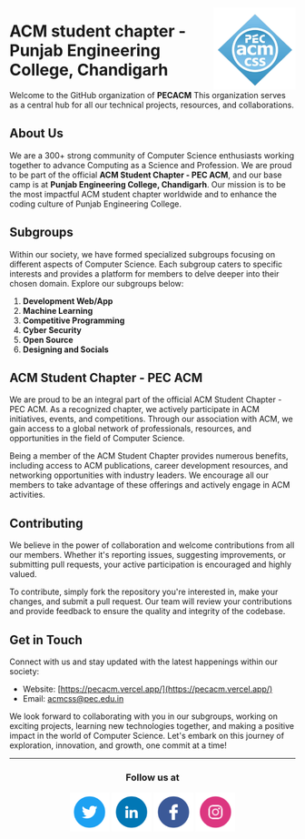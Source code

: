 [<img src="profile/acm_logo.png" align="right" width="145"/>](https://pec.acm.org/)

# ACM student chapter - Punjab Engineering College, Chandigarh

Welcome to the GitHub organization of **PECACM** This organization serves as a central hub for all our technical projects, resources, and collaborations.

## About Us
We are a 300+ strong community of Computer Science enthusiasts working together to advance Computing as a Science and Profession. We are proud to be part of the official __ACM Student Chapter - PEC ACM__, and our base camp is at **Punjab Engineering College, Chandigarh**. Our mission is to be the most impactful ACM student chapter worldwide and to enhance the coding culture of Punjab Engineering College.

## Subgroups
Within our society, we have formed specialized subgroups focusing on different aspects of Computer Science. Each subgroup caters to specific interests and provides a platform for members to delve deeper into their chosen domain. Explore our subgroups below:

1. **Development Web/App**
2. **Machine Learning**
3. **Competitive Programming**
4. **Cyber Security**
5. **Open Source**
6. **Designing and Socials**

## ACM Student Chapter - PEC ACM
We are proud to be an integral part of the official ACM Student Chapter - PEC ACM. As a recognized chapter, we actively participate in ACM initiatives, events, and competitions. Through our association with ACM, we gain access to a global network of professionals, resources, and opportunities in the field of Computer Science.

Being a member of the ACM Student Chapter provides numerous benefits, including access to ACM publications, career development resources, and networking opportunities with industry leaders. We encourage all our members to take advantage of these offerings and actively engage in ACM activities.

## Contributing
We believe in the power of collaboration and welcome contributions from all our members. Whether it's reporting issues, suggesting improvements, or submitting pull requests, your active participation is encouraged and highly valued.

To contribute, simply fork the repository you're interested in, make your changes, and submit a pull request. Our team will review your contributions and provide feedback to ensure the quality and integrity of the codebase.

## Get in Touch
Connect with us and stay updated with the latest happenings within our society:

- Website: [https://pecacm.vercel.app/](https://pecacm.vercel.app/)
- Email: [acmcss@pec.edu.in](mailto:acmcss@pec.edu.in)

We look forward to collaborating with you in our subgroups, working on exciting projects, learning new technologies together, and making a positive impact in the world of Computer Science. Let's embark on this journey of exploration, innovation, and growth, one commit at a time!

---

<div align="center">
  
### Follow us at
  
<a href="https://twitter.com/pec_acm?t=y2fAXu2NRVAiSGWnF8IWwQ&s=08" target="_blank"><img src="https://github.com/aritraroy/social-icons/blob/master/twitter-icon.png?raw=true" width="70"></a>
<a href="https://www.linkedin.com/company/pec-acm-student-chapter/"><img src="https://github.com/aritraroy/social-icons/blob/master/linkedin-icon.png?raw=true" width="70"></a>
<a href="https://m.facebook.com/pecacm?_rdr"><img src="https://github.com/aritraroy/social-icons/blob/master/facebook-icon.png?raw=true" width="70"></a>
<a href="https://www.instagram.com/pecacm/?igshid=YmMyMTA2M2Y%3D"><img src="https://github.com/aritraroy/social-icons/blob/master/instagram-icon.png?raw=true" width="70"></a>
  
</div>
